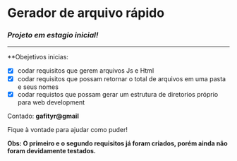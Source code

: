 # Gerador de arquivo rápido
### _Projeto em estagio inicial!_
---
**Obejetivos inicias:
- [x] codar requisitos que gerem arquivos Js e Html
- [x] codar requisitos que possam retornar o total de arquivos em uma pasta e seus nomes
- [x] codar requistos que possam gerar um estrutura de diretorios próprio para web development

Contado: **gafityr@gmail**

Fique à vontade para ajudar como puder!


**Obs: O primeiro e o segundo requisitos já foram criados, porém ainda não foram devidamente testados.**
